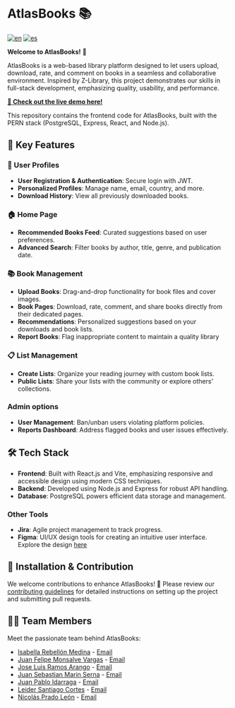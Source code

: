 # AtlasBooks 📚

[![en](https://img.shields.io/badge/lang-en-red.svg)](https://github.com/jfmonsa/AtlasBooks-front/blob/main/README.md)
[![es](https://img.shields.io/badge/lang-es-red.svg)](https://github.com/jfmonsa/AtlasBooks-front/blob/main/README-es.md)

**Welcome to AtlasBooks!** 🎉

AtlasBooks is a web-based library platform designed to let users upload, download, rate, and comment on books in a seamless and collaborative environment. Inspired by Z-Library, this project demonstrates our skills in full-stack development, emphasizing quality, usability, and performance.

**[🚀 Check out the live demo here!](https://atlasbooks.netlify.app/)**

This repository contains the frontend code for AtlasBooks, built with the PERN stack (PostgreSQL, Express, React, and Node.js).

<!--
<p align="center">
  <img alt="" src="./public/home-screenshot.png"  style="height:400px">
</p>
-->
<!-- https://github.com/jfmonsa/AtlasBooks-front/assets/81452967/8dd09f11-87a3-45e9-8479-ac7943c542ac -->

## 🌟 Key Features

### 📄 User Profiles

- **User Registration & Authentication**: Secure login with JWT.
- **Personalized Profiles**: Manage name, email, country, and more.
- **Download History**: View all previously downloaded books.

### 🏠 Home Page

- **Recommended Books Feed**: Curated suggestions based on user preferences.
- **Advanced Search**: Filter books by author, title, genre, and publication date.

### 📚 Book Management

- **Upload Books**: Drag-and-drop functionality for book files and cover images.
- **Book Pages**: Download, rate, comment, and share books directly from their dedicated pages.
- **Recommendations**: Personalized suggestions based on your downloads and book lists.
- **Report Books**: Flag inappropriate content to maintain a quality library

### 📋 List Management

- **Create Lists**: Organize your reading journey with custom book lists.
- **Public Lists**: Share your lists with the community or explore others' collections.

### Admin options

- **User Management**: Ban/unban users violating platform policies.
- **Reports Dashboard**: Address flagged books and user issues effectively.

## 🛠 Tech Stack

- **Frontend**: Built with React.js and Vite, emphasizing responsive and accessible design using modern CSS techniques.
- **Backend**: Developed using Node.js and Express for robust API handling.
- **Database**: PostgreSQL powers efficient data storage and management.

### Other Tools

- **Jira**: Agile project management to track progress.
- **Figma**: UI/UX design tools for creating an intuitive user interface. Explore the design [here](https://www.figma.com/design/mgwoKhiK6PWJEddFpD78te/AtlasBooks?node-id=0-1&t=AN7QX4QfWvHQWtBI-1)

## 📝 Installation & Contribution

We welcome contributions to enhance AtlasBooks! 🚀
Please review our [contributing guidelines](CONTRIBUTING.md) for detailed instructions on setting up the project and submitting pull requests.

## 👩‍💻 Team Members

Meet the passionate team behind AtlasBooks:

- [Isabella Rebellón Medina](https://github.com/Issabella09) - [Email](mailto:isabella.rebellon@correounivalle.edu.co)
- [Juan Felipe Monsalve Vargas](https://github.com/jfmonsa) - [Email](mailto:juan.felipe.monsalve@correounivalle.edu.co)
- [Jose Luis Ramos Arango](https://github.com/RamSterB) - [Email](mailto:jose.luis.ramos@correounivalle.edu.co)
- [Juan Sebastian Marin Serna](https://github.com/JSebastianMarin) - [Email](mailto:juan.marin.serna@correounivalle.edu.co)
- [Juan Pablo Idarraga](https://github.com/JuanPidarraga) - [Email](mailto:idarraga.juan@correounivalle.edu.co)
- [Leider Santiago Cortes](https://github.com/LeiderCortes) - [Email](mailto:cortes.leider@correounivalle.edu.co)
- [Nicolás Prado León](https://github.com/NicolasPL64) - [Email](mailto:nicolas.prado@correounivalle.edu.co)
